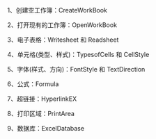 1、创建空工作簿：CreateWorkBook 

2、打开现有的工作簿：OpenWorkBook

3、电子表格：Writesheet 和  Readsheet 

4、单元格(类型、样式)：TypesofCells 和   CellStyle 

5、字体(样式、方向)：FontStyle 和   TextDirection 

6、公式：Formula   

7、超链接：HyperlinkEX   

8、打印区域：PrintArea     

9、数据库：ExcelDatabase      